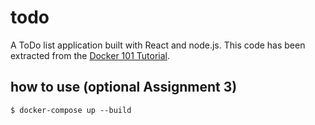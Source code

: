 # todo

A ToDo list application built with React and node.js. This code has been extracted from the [Docker 101 Tutorial](https://github.com/dockersamples/101-tutorial).


## how to use (optional Assignment 3)

```
$ docker-compose up --build
```